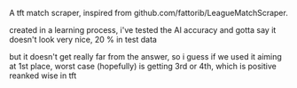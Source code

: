 A tft match scraper, inspired from github.com/fattorib/LeagueMatchScraper.

created in a learning process, i've tested the AI accuracy and gotta say it doesn't look very nice, 20 % in test data

but it doesn't get really far from the answer, so i guess if we used it aiming at 1st place, worst case (hopefully) is getting 3rd or 4th, which is positive reanked wise in tft
